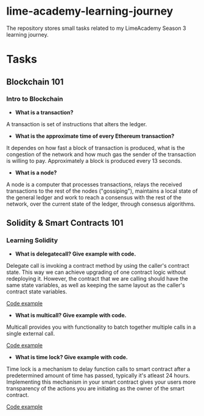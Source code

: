 # lime-academy-learning-journey

The repository stores small tasks related to my LimeAcademy Season 3 learning journey.

# Tasks

## Blockchain 101

### Intro to Blockchain

- **What is a transaction?**

A transaction is set of instructions that alters the ledger.

- **What is the approximate time of every Ethereum transaction?**

It dependes on how fast a block of transaction is produced, what is the congestion of the network and how much gas the sender of the transaction is willing to pay.
Approximately a block is produced every 13 seconds.

- **What is a node?**

A node is a computer that processes transactions, relays the received transactions to the rest of the nodes ("gossiping"), maintains a local state of the general ledger and work to reach a consensus with the rest of the network, over the current state of the ledger, through consesus algorithms.

## Solidity & Smart Contracts 101

### Learning Solidity

- **What is delegatecall? Give example with code.**

Delegate call is invoking a contract method by using the caller's contract state. This way we can achieve upgrading of one contract logic without redeploying it. However, the contract that we are calling should have the same state variables, as well as keeping the same layout as the caller's contract state variables.

[Code example](/code-tasks/Delegatecall.sol)

- **What is multicall? Give example with code.**

Multicall provides you with functionality to batch together multiple calls in a single external call.

[Code example](/code-tasks/Delegatecall.sol)

- **What is time lock? Give example with code.**

Time lock is a mechanism to delay function calls to smart contract after a predetermined amount of time has passed, typically it's atleast 24 hours. Implementing this mechanism in your smart contract gives your users more transparency of the actions you are initiating as the owner of the smart contract.

[Code example](/code-tasks/Timelock.sol)
